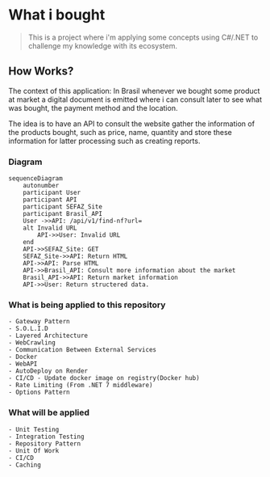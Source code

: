 # What i bought

> This is a project where i'm applying some concepts using C#/.NET to challenge my knowledge with its ecosystem.

## How Works?

The context of this application: In Brasil whenever we bought some product at market a digital document is emitted  where i can consult later to see what was bought, the payment method and the location.

The idea is to have an API to consult the website gather the information of the products bought, such as price, name, quantity and store these information for latter processing such as creating reports.

### Diagram
```mermaid
sequenceDiagram
    autonumber
    participant User
    participant API
    participant SEFAZ_Site
    participant Brasil_API
    User ->>API: /api/v1/find-nf?url=
    alt Invalid URL
        API->>User: Invalid URL
    end
    API->>SEFAZ_Site: GET 
    SEFAZ_Site->>API: Return HTML
    API->>API: Parse HTML
    API->>Brasil_API: Consult more information about the market
    Brasil_API->>API: Return market information
    API->>User: Return structered data.
```

### What is being applied to this repository
    - Gateway Pattern
    - S.O.L.I.D
    - Layered Architecture
    - WebCrawling
    - Communication Between External Services
    - Docker
    - WebAPI
    - AutoDeploy on Render
    - CI/CD - Update docker image on registry(Docker hub)
    - Rate Limiting (From .NET 7 middleware)
    - Options Pattern

 ### What will be applied
    - Unit Testing
    - Integration Testing 
    - Repository Pattern
    - Unit Of Work
    - CI/CD
    - Caching

